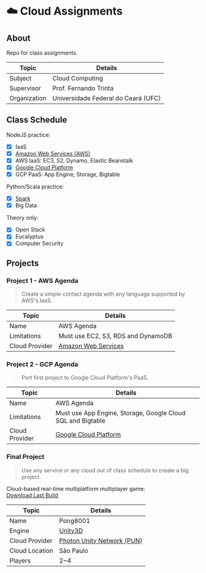 # :cloud: Cloud Assignments 

## About
Repo for class assignments.  

| Topic | Details |
|-------|-----------|
| Subject | Cloud Computing |
| Supervisor | Prof. Fernando Trinta |
| Organization | Universidade Federal do Ceará (UFC) |

## Class Schedule
NodeJS practice:
  - [x] IaaS
  - [x] [Amazon Web Services (AWS)](https://aws.amazon.com/)
  - [x] AWS IaaS: EC3, S2, Dynamo, Elastic Beanstalk
  - [x] [Google Cloud Platform](https://cloud.google.com/)
  - [x] GCP PaaS: App Engine, Storage, Bigtable
  
Python/Scala practice:
  - [x] [Spark](https://spark.apache.org/)
  - [x] Big Data

Theory only:
  - [x] Open Stack
  - [x] Eucalyptus
  - [x] Computer Security

## Projects
### Project 1 - AWS Agenda
> Create a simple contact agenda with any language supported by AWS's IaaS.  

| Topic | Details |
|-------|-----------|
| Name | AWS Agenda |
| Limitations | Must use EC2, S3, RDS and DynamoDB |
| Cloud Provider | [Amazon Web Services](https://aws.amazon.com/) |

### Project 2 - GCP Agenda
> Port first project to Google Cloud Platform's PaaS.  

| Topic | Details |
|-------|-----------|
| Name | AWS Agenda |
| Limitations | Must use App Engine, Storage, Google Cloud SQL and Bigtable |
| Cloud Provider | [Google Cloud Platform](https://cloud.google.com/) |


### Final Project
> Use any service or any cloud out of class schedule to create a big project.

Cloud-based real-time multiplatform multiplayer game:  
[Download Last Build](https://meronsoda.itch.io/pong8001)

| Topic | Details |
|-------|-----------|
| Name | Pong8001 |
| Engine | [Unity3D](https://unity3d.com) |
| Cloud Provider | [Photon Unity Network (PUN)](https://www.photonengine.com/en/PUN) |
| Cloud Location | São Paulo |
| Players | 2~4 |

